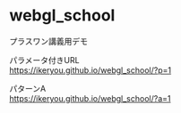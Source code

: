 # webgl_school
プラスワン講義用デモ

パラメータ付きURL  
https://ikeryou.github.io/webgl_school/?p=1  

パターンA  
https://ikeryou.github.io/webgl_school/?a=1
